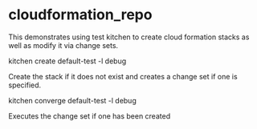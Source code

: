 # cloudformation_repo

This demonstrates using test kitchen to create cloud formation stacks as well as modify it via change sets.

kitchen create default-test -l debug

Create the stack if it does not exist and creates a change set if one is specified.

kitchen converge default-test -l debug

Executes the change set if one has been created
